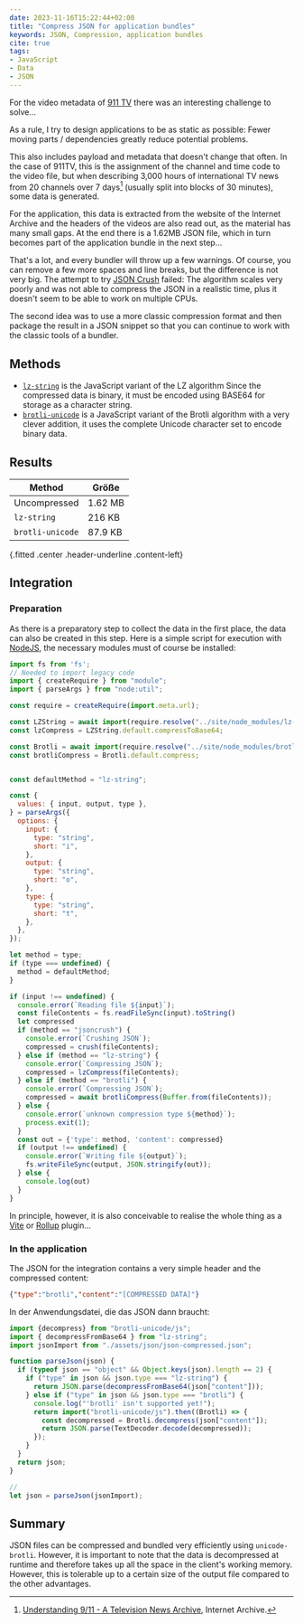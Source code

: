 ```yaml
---
date: 2023-11-16T15:22:44+02:00
title: "Compress JSON for application bundles"
keywords: JSON, Compression, application bundles
cite: true
tags:
- JavaScript
- Data
- JSON
---
```


For the video metadata of [911 TV](https://911tv.projektemacher.org/) there was an interesting challenge to solve...
<!--more-->

As a rule, I try to design applications to be as static as possible: Fewer moving parts / dependencies greatly reduce potential problems.

This also includes payload and metadata that doesn't change that often. In the case of 911TV, this is the assignment of the channel and time code to the video file, but when describing 3,000 hours of international TV news from 20 channels over 7 days[^1] (usually split into blocks of 30 minutes), some data is generated.

For the application, this data is extracted from the website of the Internet Archive and the headers of the videos are also read out, as the material has many small gaps. At the end there is a 1.62MB JSON file, which in turn becomes part of the application bundle in the next step...

That's a lot, and every bundler will throw up a few warnings. Of course, you can remove a few more spaces and line breaks, but the difference is not very big. The attempt to try [JSON Crush](https://github.com/KilledByAPixel/JSONCrush) failed: The algorithm scales very poorly and was not able to compress the JSON in a realistic time, plus it doesn't seem to be able to work on multiple CPUs.

The second idea was to use a more classic compression format and then package the result in a JSON snippet so that you can continue to work with the classic tools of a bundler.

## Methods

* [`lz-string`](https://github.com/pieroxy/lz-string) is the JavaScript variant of the LZ algorithm Since the compressed data is binary, it must be encoded using BASE64 for storage as a character string.
* [`brotli-unicode`](https://github.com/kyr0/brotli-unicode) is a JavaScript variant of the Brotli algorithm with a very clever addition, it uses the complete Unicode character set to encode binary data.

## Results

| Method           | Größe   |
|------------------|---------|
| Uncompressed     | 1.62 MB |
| `lz-string`      | 216 KB  |
| `brotli-unicode` | 87.9 KB |
{.fitted .center .header-underline .content-left}

## Integration

### Preparation

As there is a preparatory step to collect the data in the first place, the data can also be created in this step. Here is a simple script for execution with [NodeJS](https://nodejs.org/en), the necessary modules must of course be installed:

```javascript
import fs from 'fs';
// Needed to import legacy code
import { createRequire } from "module";
import { parseArgs } from "node:util";

const require = createRequire(import.meta.url);

const LZString = await import(require.resolve("../site/node_modules/lz-string"));
const lzCompress = LZString.default.compressToBase64;

const Brotli = await import(require.resolve("../site/node_modules/brotli-unicode"));
const brotliCompress = Brotli.default.compress;


const defaultMethod = "lz-string";

const {
  values: { input, output, type },
} = parseArgs({
  options: {
    input: {
      type: "string",
      short: "i",
    },
    output: {
      type: "string",
      short: "o",
    },
    type: {
      type: "string",
      short: "t",
    },
  },
});

let method = type;
if (type === undefined) {
  method = defaultMethod;
}

if (input !== undefined) {
  console.error(`Reading file ${input}`);
  const fileContents = fs.readFileSync(input).toString()
  let compressed
  if (method == "jsoncrush") {
    console.error(`Crushing JSON`);
    compressed = crush(fileContents);
  } else if (method == "lz-string") {
    console.error(`Compressing JSON`);
    compressed = lzCompress(fileContents);
  } else if (method == "brotli") {
    console.error(`Compressing JSON`);
    compressed = await brotliCompress(Buffer.from(fileContents));
  } else {
    console.error(`unknown compression type ${method}`);
    process.exit(1);
  }
  const out = {'type': method, 'content': compressed}
  if (output !== undefined) {
    console.error(`Writing file ${output}`);
    fs.writeFileSync(output, JSON.stringify(out));
  } else {
    console.log(out)
  }
}
```

In principle, however, it is also conceivable to realise the whole thing as a [Vite](https://vite.dev/) or [Rollup](https://rollupjs.org/) plugin...

### In the application
The JSON for the integration contains a very simple header and the compressed content:
```json
{"type":"brotli","content":"[COMPRESSED DATA]"}
```


In der Anwendungsdatei, die das JSON dann braucht:
```javascript
import {decompress} from "brotli-unicode/js";
import { decompressFromBase64 } from "lz-string";
import jsonImport from "./assets/json/json-compressed.json";

function parseJson(json) {
  if (typeof json == "object" && Object.keys(json).length == 2) {
    if ("type" in json && json.type === "lz-string") {
      return JSON.parse(decompressFromBase64(json["content"]));
    } else if ("type" in json && json.type === "brotli") {
      console.log("'brotli' isn't supported yet!");
      return import("brotli-unicode/js").then((Brotli) => {
        const decompressed = Brotli.decompress(json["content"]);
        return JSON.parse(TextDecoder.decode(decompressed));
      });
    }
  }
  return json;
}

//
let json = parseJson(jsonImport);
```

## Summary
JSON files can be compressed and bundled very efficiently using `unicode-brotli`. However, it is important to note that the data is decompressed at runtime and therefore takes up all the space in the client's working memory. However, this is tolerable up to a certain size of the output file compared to the other advantages.

[^1]: [Understanding 9/11 - A Television News Archive](https://archive.org/details/911), Internet Archive.
